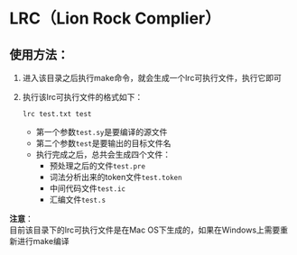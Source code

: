 # LRC（Lion Rock Complier）

## 使用方法：
1. 进入该目录之后执行make命令，就会生成一个lrc可执行文件，执行它即可
2. 执行该lrc可执行文件的格式如下：
   
   ```lrc test.txt test```
   
   * 第一个参数`test.sy`是要编译的源文件
   * 第二个参数`test`是要输出的目标文件名
   * 执行完成之后，总共会生成四个文件：
     * 预处理之后的文件`test.pre`
     * 词法分析出来的token文件`test.token`
     * 中间代码文件`test.ic`
     * 汇编文件`test.s`

**注意**：  
目前该目录下的lrc可执行文件是在Mac OS下生成的，如果在Windows上需要重新进行make编译